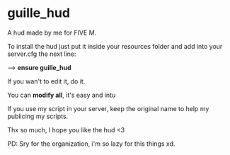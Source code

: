 # guille_hud

A hud made by me for FIVE M. 

To install the hud just put it inside your resources folder and add into your server.cfg the next line:

--> **ensure guille_hud**

If you wan't to edit it, do it.

You can **modify all**, it's easy and intu

If you use my script in your server, keep the original name to help my publicing my scripts. 

Thx so much, I hope you like the hud <3
 
PD: Sry for the organization, i'm so lazy for this things xd.
